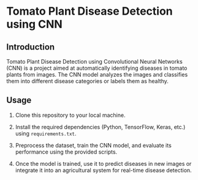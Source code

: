 # Tomato Plant Disease Detection using CNN

## Introduction

Tomato Plant Disease Detection using Convolutional Neural Networks (CNN) is a project aimed at automatically identifying diseases in tomato plants from images. The CNN model analyzes the images and classifies them into different disease categories or labels them as healthy.

## Usage

1. Clone this repository to your local machine.

2. Install the required dependencies (Python, TensorFlow, Keras, etc.) using `requirements.txt`.

3. Preprocess the dataset, train the CNN model, and evaluate its performance using the provided scripts.

4. Once the model is trained, use it to predict diseases in new images or integrate it into an agricultural system for real-time disease detection.
